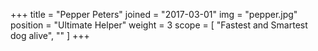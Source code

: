 +++
title = "Pepper Peters"
joined = "2017-03-01"
img = "pepper.jpg"
position = "Ultimate Helper"
weight = 3
scope = [
        "Fastest and Smartest dog alive",
        ""
      ]
+++
